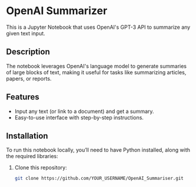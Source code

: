 # OpenAI Summarizer

This is a Jupyter Notebook that uses OpenAI's GPT-3 API to summarize any given text input.

## Description

The notebook leverages OpenAI's language model to generate summaries of large blocks of text, making it useful for tasks like summarizing articles, papers, or reports.

## Features

- Input any text (or link to a document) and get a summary.
- Easy-to-use interface with step-by-step instructions.

## Installation

To run this notebook locally, you’ll need to have Python installed, along with the required libraries:

1. Clone this repository:
   ```bash
   git clone https://github.com/YOUR_USERNAME/OpenAI_Summariser.git
